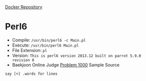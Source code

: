[Docker Repository](https://registry.hub.docker.com/u/baekjoon/onlinejudge-perl)

# Perl6

* Compile: `/usr/bin/perl6 -c Main.pl`
* Execute: `/usr/bin/perl6 Main.pl`
* File Extension: `pl`
* Version: `This is perl6 version 2013.12 built on parrot 5.9.0 revision 0`
* Baekjoon Online Judge [Problem 1000](https://www.acmicpc.net/problem/1000) Sample Source
````
say [+] .words for lines
````


